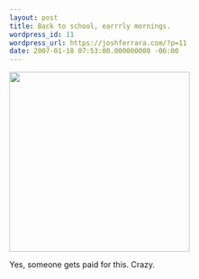 ```yaml
---
layout: post
title: Back to school, earrrly mornings.
wordpress_id: 11
wordpress_url: https://joshferrara.com/?p=11
date: 2007-01-18 07:53:00.000000000 -06:00
---
```

<p class="mobile-photo"><a href="http://photos1.blogger.com/x/blogger2/1892/135664769298385/1600/421690/bm-image-705869.jpg"><img src="http://photos1.blogger.com/x/blogger2/1892/135664769298385/320/91464/bm-image-705869.jpg" width="320" /></a></p>Yes, someone gets paid for this. Crazy.
